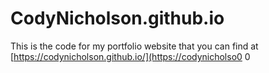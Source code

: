 # CodyNicholson.github.io
This is the code for my portfolio website that you can find at [https://codynicholson.github.io/](https://codynicholso0
0
